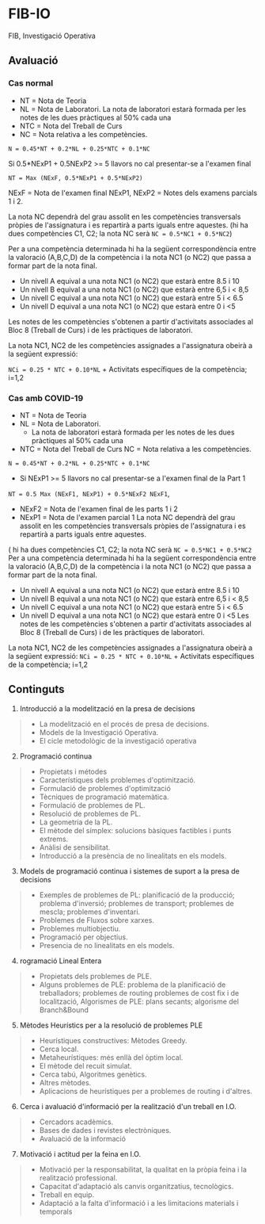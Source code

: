 # FIB-IO
FIB, Investigació Operativa

## Avaluació

### Cas normal
- NT = Nota de Teoria
- NL = Nota de Laboratori. La nota de laboratori estarà formada per les notes de les dues pràctiques al 50% cada una
- NTC = Nota del Treball de Curs
- NC = Nota relativa a les competències. 

`N = 0.45*NT + 0.2*NL + 0.25*NTC + 0.1*NC`

Si 0.5*NExP1 + 0.5NExP2 >= 5 llavors no cal presentar-se a l'examen final

`NT = Max (NExF, 0.5*NExP1 + 0.5*NExP2)`

NExF = Nota de l'examen final
NExP1, NExP2 = Notes dels examens parcials 1 i 2.

La nota NC dependrà del grau assolit en les competències transversals pròpies de l'assignatura
i es repartirà a parts iguals entre aquestes. (hi ha dues competències C1, C2; la nota 
NC serà `NC = 0.5*NC1 + 0.5*NC2`)

Per a una competència determinada hi ha la següent correspondència entre la valoració (A,B,C,D)
de la competència i la nota NC1 (o NC2) que passa a formar part de la nota final.

- Un nivell A equival a una nota NC1 (o NC2) que estarà entre 8.5 i 10
- Un nivell B equival a una nota NC1 (o NC2) que estarà entre 6,5 i < 8,5
- Un nivell C equival a una nota NC1 (o NC2) que estarà entre 5 i < 6.5
- Un nivell D equival a una nota NC1 (o NC2) que estarà entre 0 i <5

Les notes de les competències s'obtenen a partir d'activitats associades al Bloc 8 (Treball de Curs)
i de les pràctiques de laboratori.

La nota NC1, NC2 de les competències assignades a l'assignatura obeirà a la següent expressió:

`NCi = 0.25 * NTC + 0.10*NL` + Activitats específiques de la competència; i=1,2

### Cas amb COVID-19
- NT = Nota de Teoria 
- NL = Nota de Laboratori. 
  - La nota de laboratori estarà formada per les notes de les dues pràctiques al 50% cada una
- NTC = Nota del Treball de Curs NC = Nota relativa a les competències. 

`N = 0.45*NT + 0.2*NL + 0.25*NTC + 0.1*NC` 

- Si NExP1 >= 5 llavors no cal presentar-se a l'examen final de la Part 1 

`NT = 0.5 Max (NExF1, NExP1) + 0.5*NExF2 NExF1`, 

- NExF2 = Nota de l'examen final de les parts 1 i 2 
- NExP1 = Nota de l'examen parcial 1 La nota NC dependrà del grau assolit en les competències transversals pròpies de l'assignatura i es repartirà a parts iguals entre aquestes. 

( hi ha dues competències C1, C2; la nota NC serà `NC = 0.5*NC1 + 0.5*NC2` Per a una competència determinada hi ha la següent correspondència entre la valoració (A,B,C,D) de la competència i la nota NC1 (o NC2) que passa a formar part de la nota final. 

- Un nivell A equival a una nota NC1 (o NC2) que estarà entre 8.5 i 10 
- Un nivell B equival a una nota NC1 (o NC2) que estarà entre 6,5 i < 8,5 
- Un nivell C equival a una nota NC1 (o NC2) que estarà entre 5 i < 6.5 
- Un nivell D equival a una nota NC1 (o NC2) que estarà entre 0 i <5 Les notes de les competències s'obtenen a partir d'activitats associades al Bloc 8 (Treball de Curs) i de les pràctiques de laboratori. 

La nota NC1, NC2 de les competències assignades a l'assignatura obeirà a la següent expressió: `NCi = 0.25 * NTC + 0.10*NL` + Activitats específiques de la competència; i=1,2


## Continguts
1. Introducció a la modelització en la presa de decisions
> - La modelització en el procés de presa de decisions. 
> - Models de la Investigació Operativa. 
> - El cicle metodològic de la investigació operativa
2. Programació continua
> - Propietats i métodes 
> - Característiques dels problemes d'optimització. 
> - Formulació de problemes d'optimització
> - Tècniques de programació matemàtica. 
> - Formulació de problemes de PL. 
> - Resolució de problemes de PL. 
> - La geometria de la PL. 
> - El mètode del símplex: solucions bàsiques factibles i punts extrems. 
> - Anàlisi de sensibilitat. 
> - Introducció a la presència de no linealitats en els models.
3. Models de programació continua i sistemes de suport a la presa de decisions 
> - Exemples de problemes de PL: planificació de la producció; problema d'inversió; problemes de transport; problemes de mescla; problemes d'inventari. 
> - Problemes de Fluxos sobre xarxes.
> - Problemes multiobjectiu. 
> - Programació per objectius. 
> - Presencia de no linealitats en els models.
4. rogramació Lineal Entera 
> - Propietats dels problemes de PLE. 
> - Alguns problemes de PLE: problema de la planificació de treballadors; problemes de routing problemes de cost fix i de localització, Algorismes de PLE: plans secants; algorisme del Branch&Bound
5. Mètodes Heurístics per a la resolució de problemes PLE 
> - Heurístiques constructives: Mètodes Greedy. 
> - Cerca local. 
> - Metaheurístiques: més enllà del òptim local. 
> - El mètode del recuit simulat. 
> - Cerca tabú, Algoritmes genètics. 
> - Altres mètodes. 
> - Aplicacions de heurístiques per a problemes de routing i d'altres.
6. Cerca i avaluació d'informació per la realització d'un treball en I.O. 
> - Cercadors acadèmics. 
> - Bases de dades i revistes electròniques. 
> - Avaluació de la informació
7. Motivació i actitud per la feina en I.O. 
> - Motivació per la responsabilitat, la qualitat en la pròpia feina i la realització professional. 
> - Capacitat d'adaptació als canvis organitzatius, tecnològics. 
> - Treball en equip. 
> - Adaptació a la falta d'informació i a les limitacions materials i temporals